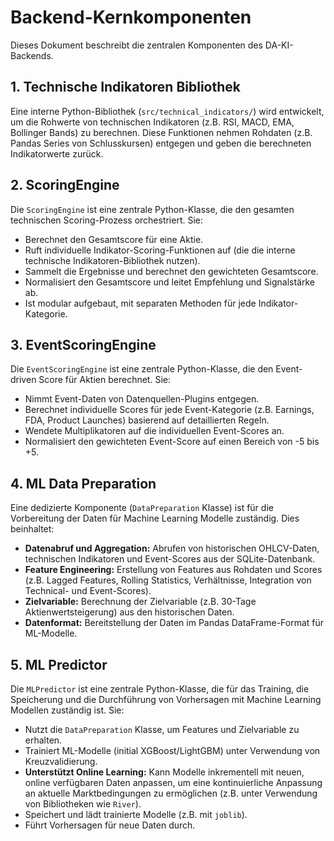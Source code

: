 # Backend-Kernkomponenten

Dieses Dokument beschreibt die zentralen Komponenten des DA-KI-Backends.

## 1. Technische Indikatoren Bibliothek
Eine interne Python-Bibliothek (`src/technical_indicators/`) wird entwickelt, um die Rohwerte von technischen Indikatoren (z.B. RSI, MACD, EMA, Bollinger Bands) zu berechnen. Diese Funktionen nehmen Rohdaten (z.B. Pandas Series von Schlusskursen) entgegen und geben die berechneten Indikatorwerte zurück.

## 2. ScoringEngine
Die `ScoringEngine` ist eine zentrale Python-Klasse, die den gesamten technischen Scoring-Prozess orchestriert. Sie:
*   Berechnet den Gesamtscore für eine Aktie.
*   Ruft individuelle Indikator-Scoring-Funktionen auf (die die interne technische Indikatoren-Bibliothek nutzen).
*   Sammelt die Ergebnisse und berechnet den gewichteten Gesamtscore.
*   Normalisiert den Gesamtscore und leitet Empfehlung und Signalstärke ab.
*   Ist modular aufgebaut, mit separaten Methoden für jede Indikator-Kategorie.

## 3. EventScoringEngine
Die `EventScoringEngine` ist eine zentrale Python-Klasse, die den Event-driven Score für Aktien berechnet. Sie:
*   Nimmt Event-Daten von Datenquellen-Plugins entgegen.
*   Berechnet individuelle Scores für jede Event-Kategorie (z.B. Earnings, FDA, Product Launches) basierend auf detaillierten Regeln.
*   Wendete Multiplikatoren auf die individuellen Event-Scores an.
*   Normalisiert den gewichteten Event-Score auf einen Bereich von -5 bis +5.

## 4. ML Data Preparation
Eine dedizierte Komponente (`DataPreparation` Klasse) ist für die Vorbereitung der Daten für Machine Learning Modelle zuständig. Dies beinhaltet:
*   **Datenabruf und Aggregation:** Abrufen von historischen OHLCV-Daten, technischen Indikatoren und Event-Scores aus der SQLite-Datenbank.
*   **Feature Engineering:** Erstellung von Features aus Rohdaten und Scores (z.B. Lagged Features, Rolling Statistics, Verhältnisse, Integration von Technical- und Event-Scores).
*   **Zielvariable:** Berechnung der Zielvariable (z.B. 30-Tage Aktienwertsteigerung) aus den historischen Daten.
*   **Datenformat:** Bereitstellung der Daten im Pandas DataFrame-Format für ML-Modelle.

## 5. ML Predictor
Die `MLPredictor` ist eine zentrale Python-Klasse, die für das Training, die Speicherung und die Durchführung von Vorhersagen mit Machine Learning Modellen zuständig ist. Sie:
*   Nutzt die `DataPreparation` Klasse, um Features und Zielvariable zu erhalten.
*   Trainiert ML-Modelle (initial XGBoost/LightGBM) unter Verwendung von Kreuzvalidierung.
*   **Unterstützt Online Learning:** Kann Modelle inkrementell mit neuen, online verfügbaren Daten anpassen, um eine kontinuierliche Anpassung an aktuelle Marktbedingungen zu ermöglichen (z.B. unter Verwendung von Bibliotheken wie `River`).
*   Speichert und lädt trainierte Modelle (z.B. mit `joblib`).
*   Führt Vorhersagen für neue Daten durch.
